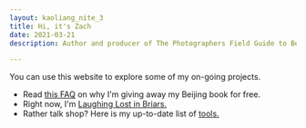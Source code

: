 ```yaml
---
layout: kaoliang_nite_3
title: Hi, it's Zach
date: 2021-03-21
description: Author and producer of The Photographers Field Guide to Beijing

---
```



You can use this website to explore some of my on-going projects.

+ Read [this FAQ] on why I'm giving away my Beijing book for free.
+ Right now, I'm [Laughing Lost in Briars.]
+ Rather talk shop? Here is my up-to-date list of [tools.]


[this FAQ]: https://www.zachmccabe.com/beijing/faq#why-is-this-book-free

[Laughing Lost in Briars.]: https://www.zachmccabe.com/briars

[tools.]: https://www.zachmccabe.com/tools
